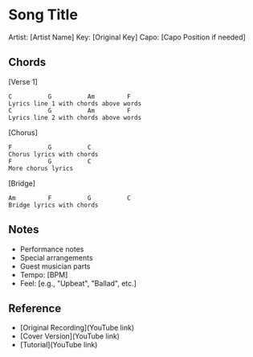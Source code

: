 # Song Title

Artist: [Artist Name]
Key: [Original Key]
Capo: [Capo Position if needed]

## Chords

[Verse 1]

```
C          G          Am         F
Lyrics line 1 with chords above words
C          G          Am         F
Lyrics line 2 with chords above words
```

[Chorus]

```
F          G          C
Chorus lyrics with chords
F          G          C
More chorus lyrics
```

[Bridge]

```
Am         F          G          C
Bridge lyrics with chords
```

## Notes

- Performance notes
- Special arrangements
- Guest musician parts
- Tempo: [BPM]
- Feel: [e.g., "Upbeat", "Ballad", etc.]

## Reference

- [Original Recording](YouTube link)
- [Cover Version](YouTube link)
- [Tutorial](YouTube link)
